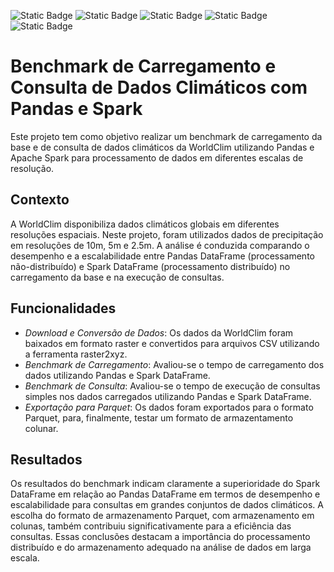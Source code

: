 ![Static Badge](https://img.shields.io/badge/python-%233776AB?style=for-the-badge&logo=python&logoColor=white)
![Static Badge](https://img.shields.io/badge/pandas-%23150458?style=for-the-badge&logo=pandas&logoColor=white)
![Static Badge](https://img.shields.io/badge/google%20colab-%23F9AB00?style=for-the-badge&logo=googlecolab&logoColor=white)
![Static Badge](https://img.shields.io/badge/apache%20spark-%23E25A1C?style=for-the-badge&logo=apachespark&logoColor=white)
![Static Badge](https://img.shields.io/badge/apache%20parquet-%2350ABF1?style=for-the-badge&logo=apacheparquet&logoColor=white)

# Benchmark de Carregamento e Consulta de Dados Climáticos com Pandas e Spark
Este projeto tem como objetivo realizar um benchmark de carregamento da base e de consulta de dados climáticos da WorldClim utilizando Pandas e Apache Spark para processamento de dados em diferentes escalas de resolução.

## Contexto
A WorldClim disponibiliza dados climáticos globais em diferentes resoluções espaciais. Neste projeto, foram utilizados dados de precipitação em resoluções de 10m, 5m e 2.5m. A análise é conduzida comparando o desempenho e a escalabilidade entre Pandas DataFrame (processamento não-distribuído) e Spark DataFrame (processamento distribuído) no carregamento da base e na execução de consultas.

## Funcionalidades
* *Download e Conversão de Dados*: Os dados da WorldClim foram baixados em formato raster e convertidos para arquivos CSV utilizando a ferramenta raster2xyz.
* *Benchmark de Carregamento*: Avaliou-se o tempo de carregamento dos dados utilizando Pandas e Spark DataFrame.
* *Benchmark de Consulta*: Avaliou-se o tempo de execução de consultas simples nos dados carregados utilizando Pandas e Spark DataFrame.
* *Exportação para Parquet*: Os dados foram exportados para o formato Parquet, para, finalmente, testar um formato de armazentamento colunar.

## Resultados
Os resultados do benchmark indicam claramente a superioridade do Spark DataFrame em relação ao Pandas DataFrame em termos de desempenho e escalabilidade para consultas em grandes conjuntos de dados climáticos. A escolha do formato de armazenamento Parquet, com armazenamento em colunas, também contribuiu significativamente para a eficiência das consultas. Essas conclusões destacam a importância do processamento distribuído e do armazenamento adequado na análise de dados em larga escala.
